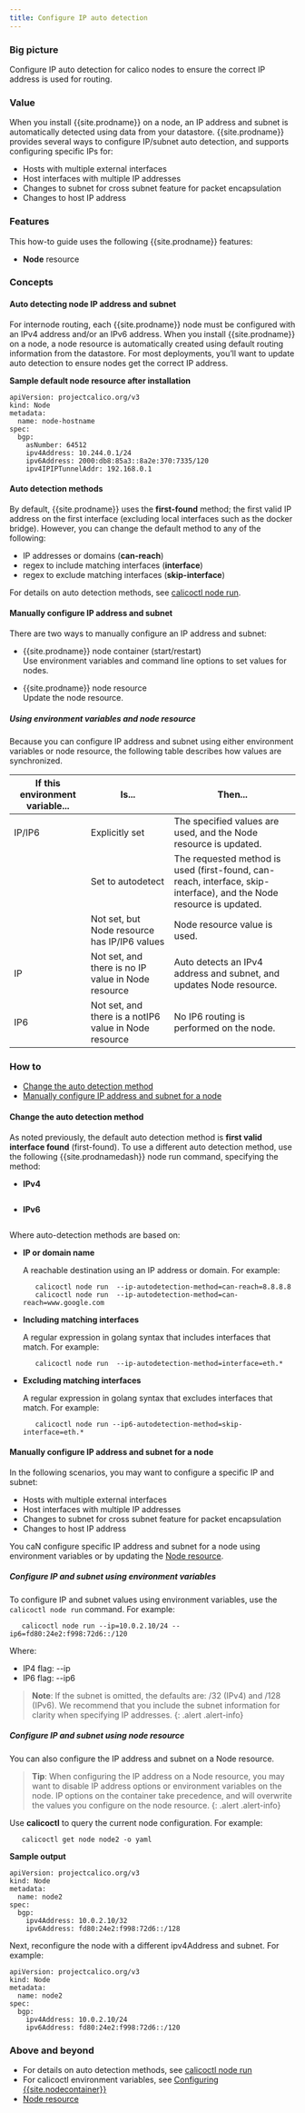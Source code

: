 ```yaml
---
title: Configure IP auto detection
---
```


### Big picture

Configure IP auto detection for calico nodes to ensure the correct IP address is used for routing.

### Value

When you install {{site.prodname}} on a node, an IP address and subnet is automatically detected using data from your datastore. {{site.prodname}} provides several ways to configure IP/subnet auto detection, and supports configuring specific IPs for:

- Hosts with multiple external interfaces
- Host interfaces with multiple IP addresses
- Changes to subnet for cross subnet feature for packet encapsulation
- Changes to host IP address

### Features

This how-to guide uses the following {{site.prodname}} features:

- **Node** resource 

### Concepts

#### Auto detecting node IP address and subnet

For internode routing, each {{site.prodname}} node must be configured with an IPv4 address and/or an IPv6 address. When you install {{site.prodname}} on a node, a node resource is automatically created using default routing information from the datastore. For most deployments, you’ll want to update auto detection to ensure nodes get the correct IP address.

**Sample default node resource after installation**

```
apiVersion: projectcalico.org/v3
kind: Node
metadata:
  name: node-hostname
spec:
  bgp:
    asNumber: 64512
    ipv4Address: 10.244.0.1/24
    ipv6Address: 2000:db8:85a3::8a2e:370:7335/120
    ipv4IPIPTunnelAddr: 192.168.0.1
```

#### Auto detection methods 

By default, {{site.prodname}} uses the **first-found** method; the first valid IP address on the first interface (excluding local interfaces such as the docker bridge). However, you can change the default method to any of the following:

- IP addresses or domains (**can-reach**)
- regex to include matching interfaces (**interface**)
- regex to exclude matching interfaces (**skip-interface**)

For details on auto detection methods, see [calicoctl node run]({{site.baseurl}}/{{page.version}}/reference/calicoctl/node/run#ip-auto-detection-method-examples).

#### Manually configure IP address and subnet

There are two ways to manually configure an IP address and subnet:

- {{site.prodname}} node container (start/restart)   
  Use environment variables and command line options to set values for nodes. 

- {{site.prodname}} node resource   
  Update the node resource.

##### Using environment variables and node resource

Because you can configure IP address and subnet using either environment variables or node resource, the following table describes how values are synchronized. 

| **If this environment variable...** | **Is...**                                             | **Then...**                                                  |
| ----------------------------------- | ----------------------------------------------------- | ------------------------------------------------------------ |
| IP/IP6                              | Explicitly set                                        | The specified values are used, and the Node resource is updated. |
|                                     | Set to autodetect                                     | The requested method is used (first-found, can-reach, interface, skip-interface), and the Node resource is updated. |
|                                     | Not set, but Node resource has IP/IP6 values          | Node resource value is used.                                 |
| IP                                  | Not set, and there is no IP value in Node resource    | Auto detects an IPv4 address and subnet, and updates Node resource. |
| IP6                                 | Not set, and there is a notIP6 value in Node resource | No IP6 routing is performed on the node.                     |

### How to

- [Change the auto detection method](#change-the-auto-detection-method)
- [Manually configure IP address and subnet for a node](#manually-configure-ip-address-and-subnet-for-a-node)

#### Change the auto detection method

As noted previously, the default auto detection method is **first valid interface found** (first-found). To use a different auto detection method, use the following {{site.prodnamedash}} node run command, specifying the method:

- **IPv4**

  ```calicoctl node run  --ip-autodetection-method=<autodetection-method>
  ``` 	
- **IPv6** 

  ```calicoctl node run --ip6-autodetection-method=<autodetection-method>
  ``` 	

Where auto-detection methods are based on:

- **IP or domain name** 

  A reachable destination using an IP address or domain. For example: 

  ```
     calicoctl node run  --ip-autodetection-method=can-reach=8.8.8.8
     calicoctl node run  --ip-autodetection-method=can-reach=www.google.com
  ```   

- **Including matching interfaces**  

  A regular expression in golang syntax that includes interfaces that match. For example:

  ```
     calicoctl node run  --ip-autodetection-method=interface=eth.*
  ```

- **Excluding matching interfaces**  

  A regular expression in golang syntax that excludes interfaces that match. For example:

  ```
     calicoctl node run --ip6-autodetection-method=skip-interface=eth.*
  ```

#### Manually configure IP address and subnet for a node

In the following scenarios, you may want to configure a specific IP and subnet:

- Hosts with multiple external interfaces
- Host interfaces with multiple IP addresses
- Changes to subnet for cross subnet feature for packet encapsulation
- Changes to host IP address

You caN configure specific IP address and subnet for a node using environment variables or by updating the [Node resource]({{site.baseurl}}/{{page.version}}/reference/resources/node).

##### Configure IP and subnet using environment variables

To configure IP and subnet values using environment variables, use the `calicoctl node run` command. For example:

```
   calicoctl node run --ip=10.0.2.10/24 --ip6=fd80:24e2:f998:72d6::/120
```

Where: 

- IP4 flag: --ip
- IP6 flag: --ip6

>**Note**: If the subnet is omitted, the defaults are: /32 (IPv4) and /128 (IPv6). We recommend that you include the subnet information for clarity when specifying IP addresses.
{: .alert .alert-info}


##### Configure IP and subnet using node resource

You can also configure the IP address and subnet on a Node resource. 

>**Tip**: When configuring the IP address on a Node resource, you may want to disable IP address options or environment variables on the node. IP options on the container take precedence, and will overwrite the values you configure on the node resource.
{: .alert .alert-info}

Use **calicoctl** to query the current node configuration. For example:

```
   calicoctl get node node2 -o yaml
```

**Sample output**

```
apiVersion: projectcalico.org/v3
kind: Node
metadata:
  name: node2
spec:
  bgp:
    ipv4Address: 10.0.2.10/32
    ipv6Address: fd80:24e2:f998:72d6::/128
```

Next, reconfigure the node with a different ipv4Address and subnet. For example:

```
apiVersion: projectcalico.org/v3
kind: Node
metadata:
  name: node2
spec:
  bgp:
    ipv4Address: 10.0.2.10/24
    ipv6Address: fd80:24e2:f998:72d6::/120
```

### Above and beyond

- For details on auto detection methods, see [calicoctl node run]({{site.baseurl}}/{{page.version}}/reference/calicoctl/node/run#ip-auto-detection-method-examples)
- For calicoctl environment variables, see [Configuring {{site.nodecontainer}}]({{site.baseurl}}/{{page.version}}/reference/node/configuration)
- [Node resource]({{site.baseurl}}/{{page.version}}/reference/resources/node)